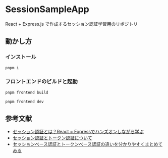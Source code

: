 # SessionSampleApp
React + Express.js で作成するセッション認証学習用のリポジトリ

## 動かし方

### インストール

```bash
pnpm i
```

### フロントエンドのビルドと起動

```Bash
pnpm frontend build
```

```bash
pnpm frontend dev
```

## 参考文献
- [セッション認証とは？React × Expressでハンズオンしながら学ぶ](https://qiita.com/t_maki/items/c70148bf2f66415ddb91)
- [セッション認証とトークン認証について](https://zenn.dev/oreilly_ota/articles/31d66fab5c184e)
- [セッションベース認証とトークンベース認証の違いを分かりやすくまとめてみる](https://zenn.dev/tanaka_takeru/articles/3fe82159a045f7)